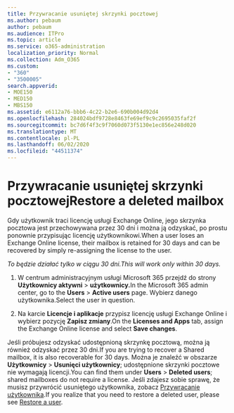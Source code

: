 ```yaml
---
title: Przywracanie usuniętej skrzynki pocztowej
ms.author: pebaum
author: pebaum
ms.audience: ITPro
ms.topic: article
ms.service: o365-administration
localization_priority: Normal
ms.collection: Adm_O365
ms.custom:
- "360"
- "3500005"
search.appverid:
- MOE150
- MED150
- MBS150
ms.assetid: e6112a76-bbb6-4c22-b2e6-690b004d92d4
ms.openlocfilehash: 284024bdf9728e8463fe69ef9c9c2695035faf2f
ms.sourcegitcommit: bc7d6f4f3c9f7060d073f5130e1ec856e248d020
ms.translationtype: MT
ms.contentlocale: pl-PL
ms.lasthandoff: 06/02/2020
ms.locfileid: "44511374"
---
```

# <a name="restore-a-deleted-mailbox"></a><span data-ttu-id="39f20-102">Przywracanie usuniętej skrzynki pocztowej</span><span class="sxs-lookup"><span data-stu-id="39f20-102">Restore a deleted mailbox</span></span>

<span data-ttu-id="39f20-103">Gdy użytkownik traci licencję usługi Exchange Online, jego skrzynka pocztowa jest przechowywana przez 30 dni i można ją odzyskać, po prostu ponownie przypisując licencję użytkownikowi.</span><span class="sxs-lookup"><span data-stu-id="39f20-103">When a user loses an Exchange Online license, their mailbox is retained for 30 days and can be recovered by simply re-assigning the license to the user.</span></span>
  
 <span data-ttu-id="39f20-104">*To będzie działać tylko w ciągu 30 dni.*</span><span class="sxs-lookup"><span data-stu-id="39f20-104">*This will work only within 30 days.*</span></span>  
  
1. <span data-ttu-id="39f20-105">W centrum administracyjnym usługi Microsoft 365 przejdź do strony **Użytkownicy aktywni** \> **użytkownicy.**</span><span class="sxs-lookup"><span data-stu-id="39f20-105">In the Microsoft 365 admin center, go to the **Users** \> **Active users** page.</span></span> <span data-ttu-id="39f20-106">Wybierz danego użytkownika.</span><span class="sxs-lookup"><span data-stu-id="39f20-106">Select the user in question.</span></span>

2. <span data-ttu-id="39f20-107">Na karcie **Licencje i aplikacje** przypisz licencję usługi Exchange Online i wybierz pozycję **Zapisz zmiany**.</span><span class="sxs-lookup"><span data-stu-id="39f20-107">On the **Licenses and Apps** tab, assign the Exchange Online license and select **Save changes**.</span></span>

<span data-ttu-id="39f20-108">Jeśli próbujesz odzyskać udostępnioną skrzynkę pocztową, można ją również odzyskać przez 30 dni.</span><span class="sxs-lookup"><span data-stu-id="39f20-108">If you are trying to recover a Shared mailbox, it is also recoverable for 30 days.</span></span> <span data-ttu-id="39f20-109">Można je znaleźć w obszarze **Użytkownicy** \> **Usunięci użytkownicy**; udostępnione skrzynki pocztowe nie wymagają licencji.</span><span class="sxs-lookup"><span data-stu-id="39f20-109">You can find them under **Users** \> **Deleted users**; shared mailboxes do not require a license.</span></span> <span data-ttu-id="39f20-110">Jeśli zdajesz sobie sprawę, że musisz przywrócić usuniętego użytkownika, zobacz [Przywracanie użytkownika](https://docs.microsoft.com/microsoft-365/admin/add-users/restore-user).</span><span class="sxs-lookup"><span data-stu-id="39f20-110">If you realize that you need to restore a deleted user, please see [Restore a user](https://docs.microsoft.com/microsoft-365/admin/add-users/restore-user).</span></span>
  